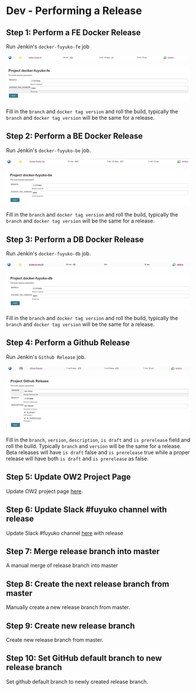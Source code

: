 # Dev - Performing a Release

## Step 1: Perform a FE Docker Release

Run Jenkin's `docker-fuyuko-fe` job

![](../../.gitbook/assets/selection_258.png)

![](../../.gitbook/assets/selection_259.png)

Fill in the `branch` and `docker tag version` and roll the build, typically the `branch` and `docker tag version` will be the same for a release.

## Step 2: Perform a BE Docker Release

Run Jenkin's `docker-fuyuko-be` job.

![](../../.gitbook/assets/selection_260.png)

![](../../.gitbook/assets/selection_261.png)

Fill in the `branch` and `docker tag version` and roll the build, typically the `branch` and `docker tag version` will be the same for a release.

## Step 3: Perform a DB Docker Release

Run Jenkin's `docker-fuyuko-db` job.

![](../../.gitbook/assets/selection_262.png)

![](../../.gitbook/assets/selection_263.png)

Fill in the `branch` and `docker tag version` and roll the build, typically the `branch` and `docker tag version` will be the same for a release.

## Step 4: Perform a Github Release

Run Jenkin's `Github Release` job.

![](../../.gitbook/assets/selection_264.png)

![](../../.gitbook/assets/selection_265.png)

Fill in the `branch`, `version`, `description`, `is draft` and `is prerelease` field and roll the build. Typically `branch` and `version` will be the same for a release. Beta releases will have `is draft` false and `is prerelease` true while a proper release will have both `is draft` and `is prerelease` as false.

## Step 5: Update OW2 Project Page

Update OW2 project page [here](https://projects.ow2.org/view/fuyuko/).

## Step 6: Update Slack \#fuyuko channel with release

Update Slack \#fuyuko channel [here](https://app.slack.com/client/T012LHB2A0M/C013BPQDPNU/details/actions) with release

## Step 7: Merge release branch into master

A manual merge of release branch into master

## Step 8: Create the next release branch from master

Manually create a new release branch from master.

## Step 9: Create new release branch

Create new release branch from master.

## Step 10: Set GitHub default branch to new release branch

Set github default branch to newly created release branch.







